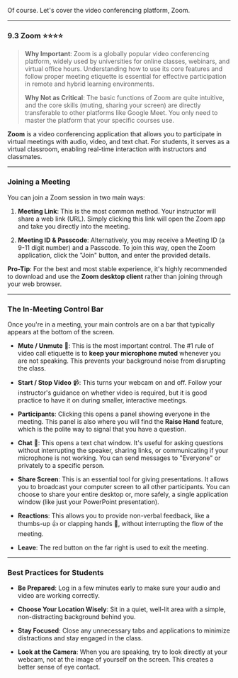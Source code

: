Of course. Let's cover the video conferencing platform, Zoom.

---

### 9.3 Zoom ⭐⭐⭐⭐

> **Why Important**: Zoom is a globally popular video conferencing platform, widely used by universities for online classes, webinars, and virtual office hours. Understanding how to use its core features and follow proper meeting etiquette is essential for effective participation in remote and hybrid learning environments.
> 
> **Why Not as Critical**: The basic functions of Zoom are quite intuitive, and the core skills (muting, sharing your screen) are directly transferable to other platforms like Google Meet. You only need to master the platform that your specific courses use.

**Zoom** is a video conferencing application that allows you to participate in virtual meetings with audio, video, and text chat. For students, it serves as a virtual classroom, enabling real-time interaction with instructors and classmates.

---

### Joining a Meeting

You can join a Zoom session in two main ways:

1. **Meeting Link**: This is the most common method. Your instructor will share a web link (URL). Simply clicking this link will open the Zoom app and take you directly into the meeting.
    
2. **Meeting ID & Passcode**: Alternatively, you may receive a Meeting ID (a 9-11 digit number) and a Passcode. To join this way, open the Zoom application, click the "Join" button, and enter the provided details.
    

**Pro-Tip**: For the best and most stable experience, it's highly recommended to download and use the **Zoom desktop client** rather than joining through your web browser.

---

### The In-Meeting Control Bar

Once you're in a meeting, your main controls are on a bar that typically appears at the bottom of the screen.

- **Mute / Unmute** 🎤: This is the most important control. The #1 rule of video call etiquette is to **keep your microphone muted** whenever you are not speaking. This prevents your background noise from disrupting the class.
    
- **Start / Stop Video** 📹: This turns your webcam on and off. Follow your instructor's guidance on whether video is required, but it is good practice to have it on during smaller, interactive meetings.
    
- **Participants**: Clicking this opens a panel showing everyone in the meeting. This panel is also where you will find the **Raise Hand** feature, which is the polite way to signal that you have a question.
    
- **Chat** 💬: This opens a text chat window. It's useful for asking questions without interrupting the speaker, sharing links, or communicating if your microphone is not working. You can send messages to "Everyone" or privately to a specific person.
    
- **Share Screen**: This is an essential tool for giving presentations. It allows you to broadcast your computer screen to all other participants. You can choose to share your entire desktop or, more safely, a single application window (like just your PowerPoint presentation).
    
- **Reactions**: This allows you to provide non-verbal feedback, like a thumbs-up 👍 or clapping hands 👏, without interrupting the flow of the meeting.
    
- **Leave**: The red button on the far right is used to exit the meeting.
    

---

### Best Practices for Students

- **Be Prepared**: Log in a few minutes early to make sure your audio and video are working correctly.
    
- **Choose Your Location Wisely**: Sit in a quiet, well-lit area with a simple, non-distracting background behind you.
    
- **Stay Focused**: Close any unnecessary tabs and applications to minimize distractions and stay engaged in the class.
    
- **Look at the Camera**: When you are speaking, try to look directly at your webcam, not at the image of yourself on the screen. This creates a better sense of eye contact.
